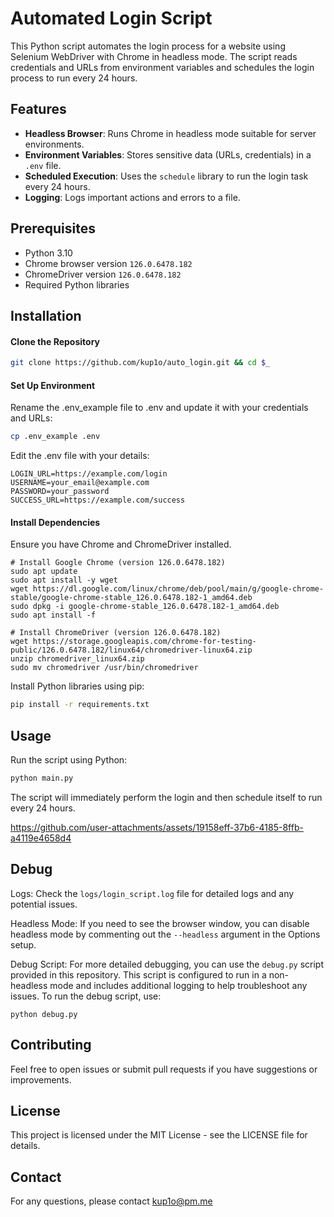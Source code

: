 # Automated Login Script

This Python script automates the login process for a website using Selenium WebDriver with Chrome in headless mode. The script reads credentials and URLs from environment variables and schedules the login process to run every 24 hours.

## Features

- **Headless Browser**: Runs Chrome in headless mode suitable for server environments.
- **Environment Variables**: Stores sensitive data (URLs, credentials) in a `.env` file.
- **Scheduled Execution**: Uses the `schedule` library to run the login task every 24 hours.
- **Logging**: Logs important actions and errors to a file.

## Prerequisites

- Python 3.10
- Chrome browser version `126.0.6478.182`
- ChromeDriver version `126.0.6478.182`
- Required Python libraries

## Installation

#### Clone the Repository

   ```sh
   git clone https://github.com/kup1o/auto_login.git && cd $_
   ```

#### Set Up Environment

Rename the .env_example file to .env and update it with your credentials and URLs:

```sh
cp .env_example .env
```

Edit the .env file with your details:

```env
LOGIN_URL=https://example.com/login
USERNAME=your_email@example.com
PASSWORD=your_password
SUCCESS_URL=https://example.com/success
```

#### Install Dependencies

Ensure you have Chrome and ChromeDriver installed.

```
# Install Google Chrome (version 126.0.6478.182)
sudo apt update
sudo apt install -y wget
wget https://dl.google.com/linux/chrome/deb/pool/main/g/google-chrome-stable/google-chrome-stable_126.0.6478.182-1_amd64.deb
sudo dpkg -i google-chrome-stable_126.0.6478.182-1_amd64.deb
sudo apt install -f

# Install ChromeDriver (version 126.0.6478.182)
wget https://storage.googleapis.com/chrome-for-testing-public/126.0.6478.182/linux64/chromedriver-linux64.zip
unzip chromedriver_linux64.zip
sudo mv chromedriver /usr/bin/chromedriver
```

Install Python libraries using pip:

```sh
pip install -r requirements.txt
```

## Usage

Run the script using Python:

```sh
python main.py
```

The script will immediately perform the login and then schedule itself to run every 24 hours.

https://github.com/user-attachments/assets/19158eff-37b6-4185-8ffb-a4119e4658d4

## Debug

Logs: Check the `logs/login_script.log` file for detailed logs and any potential issues.

Headless Mode: If you need to see the browser window, you can disable headless mode by commenting out the `--headless` argument in the Options setup.

Debug Script: For more detailed debugging, you can use the `debug.py` script provided in this repository. This script is configured to run in a non-headless mode and includes additional logging to help troubleshoot any issues. To run the debug script, use:

```
python debug.py
```

## Contributing
Feel free to open issues or submit pull requests if you have suggestions or improvements.

## License
This project is licensed under the MIT License - see the LICENSE file for details.

## Contact
For any questions, please contact kup1o@pm.me
